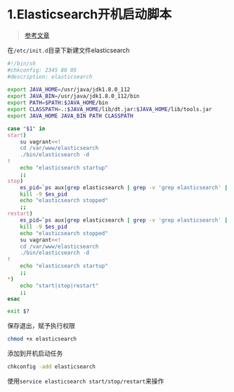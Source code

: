 # 1.Elasticsearch开机启动脚本
> [参考文章](https://www.jianshu.com/p/06794b2a7588)

在`/etc/init.d`目录下新建文件elasticsearch
```sh
#!/bin/sh
#chkconfig: 2345 80 05
#description: elasticsearch
 
export JAVA_HOME=/usr/java/jdk1.8.0_112
export JAVA_BIN=/usr/java/jdk1.8.0_112/bin
export PATH=$PATH:$JAVA_HOME/bin
export CLASSPATH=.:$JAVA_HOME/lib/dt.jar:$JAVA_HOME/lib/tools.jar
export JAVA_HOME JAVA_BIN PATH CLASSPATH

case "$1" in
start)
    su vagrant<<!
    cd /var/www/elasticsearch
    ./bin/elasticsearch -d
!
    echo "elasticsearch startup"
    ;;  
stop)
    es_pid=`ps aux|grep elasticsearch | grep -v 'grep elasticsearch' | awk '{print $2}'`
    kill -9 $es_pid
    echo "elasticsearch stopped"
    ;;  
restart)
    es_pid=`ps aux|grep elasticsearch | grep -v 'grep elasticsearch' | awk '{print $2}'`
    kill -9 $es_pid
    echo "elasticsearch stopped"
    su vagrant<<!
    cd /var/www/elasticsearch
    ./bin/elasticsearch -d
!
    echo "elasticsearch startup"
    ;;  
*)
    echo "start|stop|restart"
    ;;  
esac

exit $?
```
保存退出，赋予执行权限
```bash
chmod +x elasticsearch 
```
添加到开机启动任务
```bash
chkconfig -add elasticsearch
```
使用`service elasticsearch start/stop/restart`来操作
